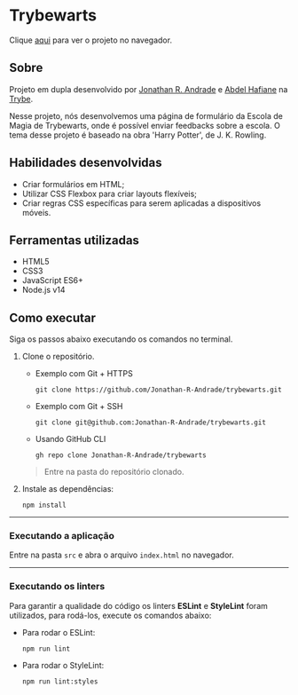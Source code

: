 # Trybewarts

Clique [aqui](https://jonathan-r-andrade.github.io/trybewarts) para ver o projeto no navegador.

## Sobre

Projeto em dupla desenvolvido por [Jonathan R. Andrade](https://www.linkedin.com/in/jonathan-r-andrade/) e [Abdel Hafiane](https://github.com/Abdel175) na [Trybe](https://www.betrybe.com/).

Nesse projeto, nós desenvolvemos uma página de formulário da Escola de Magia de Trybewarts, onde é possível enviar feedbacks sobre a escola. O tema desse projeto é baseado na obra 'Harry Potter', de J. K. Rowling.

## Habilidades desenvolvidas

* Criar formulários em HTML;
* Utilizar CSS Flexbox para criar layouts flexíveis;
* Criar regras CSS específicas para serem aplicadas a dispositivos móveis.

## Ferramentas utilizadas

* HTML5
* CSS3
* JavaScript ES6+
* Node.js v14

## Como executar

Siga os passos abaixo executando os comandos no terminal.

1. Clone o repositório.

    * Exemplo com Git + HTTPS
      ```
      git clone https://github.com/Jonathan-R-Andrade/trybewarts.git
      ```
    * Exemplo com Git + SSH
      ```
      git clone git@github.com:Jonathan-R-Andrade/trybewarts.git
      ```
    * Usando GitHub CLI
      ```
      gh repo clone Jonathan-R-Andrade/trybewarts
      ```

    > Entre na pasta do repositório clonado.

2. Instale as dependências:
    ```
    npm install
    ```

---

### Executando a aplicação

Entre na pasta `src` e abra o arquivo `index.html` no navegador.

---

### Executando os linters

Para garantir a qualidade do código os linters **ESLint** e **StyleLint** foram utilizados, para rodá-los, execute os comandos abaixo:

* Para rodar o ESLint:
    ```
    npm run lint
    ```
* Para rodar o StyleLint:
    ```
    npm run lint:styles
    ```
